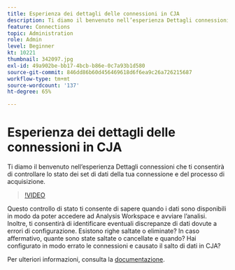 ```yaml
---
title: Esperienza dei dettagli delle connessioni in CJA
description: Ti diamo il benvenuto nell’esperienza Dettagli connessioni , che ti consente di controllare lo stato dei set di dati della connessione e il processo di acquisizione.
feature: Connections
topic: Administration
role: Admin
level: Beginner
kt: 10221
thumbnail: 342097.jpg
exl-id: 49a902be-bb17-4bcb-b86e-0c7a93b1d580
source-git-commit: 846dd86b60d456469618d6f6ea9c26a726215687
workflow-type: tm+mt
source-wordcount: '137'
ht-degree: 65%

---
```


# Esperienza dei dettagli delle connessioni in CJA

Ti diamo il benvenuto nell’esperienza Dettagli connessioni che ti consentirà di controllare lo stato dei set di dati della tua connessione e del processo di acquisizione.

>[!VIDEO](https://video.tv.adobe.com/v/342097/?quality=12&learn=on)

Questo controllo di stato ti consente di sapere quando i dati sono disponibili in modo da poter accedere ad Analysis Workspace e avviare l’analisi. Inoltre, ti consentirà di identificare eventuali discrepanze di dati dovute a errori di configurazione. Esistono righe saltate o eliminate? In caso affermativo, quante sono state saltate o cancellate e quando? Hai configurato in modo errato le connessioni e causato il salto di dati in CJA?

Per ulteriori informazioni, consulta la [documentazione](https://experienceleague.adobe.com/docs/analytics-platform/using/cja-connections/manage-connections.html?lang=it).
